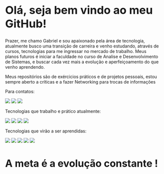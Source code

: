 <h1 style="font-size: 36px">Olá, seja bem vindo ao meu GitHub!</h1>

<p>Prazer, me chamo Gabriel e sou apaixonado pela área de tecnologia, atualmente busco uma transição de carreira e venho estudando, através de cursos, tecnologias para me ingressar no mercado de trabalho. Meus planos futuros é iniciar a faculdade no curso de Analise e Desenvolvimento de Sistemas, e buscar cada vez mais a evolução e aperfeiçoamento do que venho aprendendo.</p>
<p>Meus repositórios são de exércicios práticos e de projetos pessoais, estou sempre aberto a críticas e a fazer Networking para trocas de informações</p>

<p>Para contatos:</p>
<a href=""https://www.facebook.com/gabriel.p.lopes.9/ target="_blank"><img src="https://img.shields.io/badge/Facebook-1877F2?style=for-the-badge&logo=facebook&logoColor=white"></a>
<a href="https://www.linkedin.com/in/gabriel-lopes-000602176/" target="_blank"><img src="https://img.shields.io/badge/LinkedIn-0077B5?style=for-the-badge&logo=linkedin&logoColor=white"></a>
<a href="https://discord.com/channels/@me" target="_blank"><img src="https://img.shields.io/badge/Discord-7289DA?style=for-the-badge&logo=discord&logoColor=white"></a>

<p>Tecnologias que trabalho e prático atualmente:</p>

<span><img src="https://img.shields.io/badge/Git-F05032?style=for-the-badge&logo=git&logoColor=white"></span>
<span><img src="https://img.shields.io/badge/JavaScript-323330?style=for-the-badge&logo=javascript&logoColor=F7DF1E"></span>
<span><img src="https://img.shields.io/badge/CSS3-1572B6?style=for-the-badge&logo=css3&logoColor=white"></span>
<span><img src="https://img.shields.io/badge/HTML5-E34F26?style=for-the-badge&logo=html5&logoColor=white"></span>

<p>Tecnologias que virão a ser aprendidas:</p>

<span><img src="https://img.shields.io/badge/jQuery-0769AD?style=for-the-badge&logo=jquery&logoColor=white"></span>
<span><img src="https://img.shields.io/badge/Bootstrap-563D7C?style=for-the-badge&logo=bootstrap&logoColor=white"></span>
<span><img src="https://img.shields.io/badge/React-20232A?style=for-the-badge&logo=react&logoColor=61DAFB"></span>
<span><img src="https://img.shields.io/badge/Node.js-339933?style=for-the-badge&logo=nodedotjs&logoColor=white"></span>
<span><img src="https://img.shields.io/badge/MongoDB-white?style=for-the-badge&logo=mongodb&logoColor=4EA94B"></span>

<h2 style="font-size: 32px">A meta é a evolução constante !</h2>

